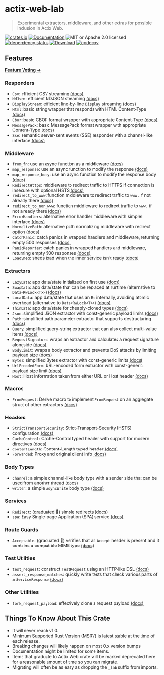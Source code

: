# actix-web-lab

> Experimental extractors, middleware, and other extras for possible inclusion in Actix Web.

<!-- prettier-ignore-start -->

[![crates.io](https://img.shields.io/crates/v/actix-web-lab?label=latest)](https://crates.io/crates/actix-web-lab)
[![Documentation](https://docs.rs/actix-web-lab/badge.svg)](https://docs.rs/actix-web-lab/0.20.2)
![MIT or Apache 2.0 licensed](https://img.shields.io/crates/l/actix-web-lab.svg)
<br />
[![dependency status](https://deps.rs/crate/actix-web-lab/0.20.2/status.svg)](https://deps.rs/crate/actix-web-lab/0.20.2)
[![Download](https://img.shields.io/crates/d/actix-web-lab.svg)](https://crates.io/crates/actix-web-lab)
[![codecov](https://codecov.io/gh/robjtede/actix-web-lab/branch/main/graph/badge.svg)](https://codecov.io/gh/robjtede/actix-web-lab)

<!-- prettier-ignore-end -->

## Features

**[Feature Voting &rarr;](https://github.com/robjtede/actix-web-lab/discussions/7)**

### Responders

- `Csv`: efficient CSV streaming [(docs)](https://docs.rs/actix-web-lab/0.20.2/actix_web_lab/respond/struct.Csv.html)
- `NdJson`: efficient NDJSON streaming [(docs)](https://docs.rs/actix-web-lab/0.20.2/actix_web_lab/respond/struct.NdJson.html)
- `DisplayStream`: efficient line-by-line `Display` streaming [(docs)](https://docs.rs/actix-web-lab/0.20.2/actix_web_lab/respond/struct.DisplayStream.html)
- `Html`: basic string wrapper that responds with HTML Content-Type [(docs)](https://docs.rs/actix-web-lab/0.20.2/actix_web_lab/respond/struct.Html.html)
- `Cbor`: basic CBOR format wrapper with appropriate Content-Type [(docs)](https://docs.rs/actix-web-lab/0.20.2/actix_web_lab/respond/struct.Cbor.html)
- `MessagePack`: basic MessagePack format wrapper with appropriate Content-Type [(docs)](https://docs.rs/actix-web-lab/0.20.2/actix_web_lab/respond/struct.MessagePack.html)
- `Sse`: semantic server-sent events (SSE) responder with a channel-like interface [(docs)](https://docs.rs/actix-web-lab/0.20.2/actix_web_lab/sse/index.html)

### Middleware

- `from_fn`: use an async function as a middleware [(docs)](https://docs.rs/actix-web-lab/0.20.2/actix_web_lab/middleware/fn.from_fn.html)
- `map_response`: use an async function to modify the response [(docs)](https://docs.rs/actix-web-lab/0.20.2/actix_web_lab/middleware/fn.map_response.html)
- `map_response_body`: use an async function to modify the response body [(docs)](https://docs.rs/actix-web-lab/0.20.2/actix_web_lab/middleware/fn.map_response_body.html)
- `RedirectHttps`: middleware to redirect traffic to HTTPS if connection is insecure with optional HSTS [(docs)](https://docs.rs/actix-web-lab/0.20.2/actix_web_lab/middleware/struct.RedirectHttps.html)
- `redirect_to_www`: function middleware to redirect traffic to `www.` if not already there [(docs)](https://docs.rs/actix-web-lab/0.20.2/actix_web_lab/middleware/fn.redirect_to_www.html)
- `redirect_to_non_www`: function middleware to redirect traffic to `www.` if not already there [(docs)](https://docs.rs/actix-web-lab/0.20.2/actix_web_lab/middleware/fn.redirect_to_non_www.html)
- `ErrorHandlers`: alternative error handler middleware with simpler interface [(docs)](https://docs.rs/actix-web-lab/0.20.2/actix_web_lab/middleware/struct.ErrorHandlers.html)
- `NormalizePath`: alternative path normalizing middleware with redirect option [(docs)](https://docs.rs/actix-web-lab/0.20.2/actix_web_lab/middleware/struct.NormalizePath.html)
- `CatchPanic`: catch panics in wrapped handlers and middleware, returning empty 500 responses [(docs)](https://docs.rs/actix-web-lab/0.20.2/actix_web_lab/middleware/struct.CatchPanic.html)
- `PanicReporter`: catch panics in wrapped handlers and middleware, returning empty 500 responses [(docs)](https://docs.rs/actix-web-lab/0.20.2/actix_web_lab/middleware/struct.PanicReporter.html)
- `LoadShed`: sheds load when the inner service isn't ready [(docs)](https://docs.rs/actix-web-lab/0.20.2/actix_web_lab/middleware/struct.LoadShed.html)

### Extractors

- `LazyData`: app data/state initialized on first use [(docs)](https://docs.rs/actix-web-lab/0.20.2/actix_web_lab/extract/struct.LazyData.html)
- `SwapData`: app data/state that can be replaced at runtime (alternative to `Data<RwLock<T>>`) [(docs)](https://docs.rs/actix-web-lab/0.20.2/actix_web_lab/extract/struct.SwapData.html)
- `LocalData`: app data/state that uses an `Rc` internally, avoiding atomic overhead (alternative to `Data<RwLock<T>>`) [(docs)](https://docs.rs/actix-web-lab/0.20.2/actix_web_lab/extract/struct.LocalData.html)
- `ThinData`: app data/state for cheaply-cloned types [(docs)](https://docs.rs/actix-web-lab/0.20.2/actix_web_lab/extract/struct.ThinData.html)
- `Json`: simplified JSON extractor with const-generic payload limits [(docs)](https://docs.rs/actix-web-lab/0.20.2/actix_web_lab/extract/struct.Json.html)
- `Path`: simplified path parameter extractor that supports destructuring [(docs)](https://docs.rs/actix-web-lab/0.20.2/actix_web_lab/extract/struct.Path.html)
- `Query`: simplified query-string extractor that can also collect multi-value items [(docs)](https://docs.rs/actix-web-lab/0.20.2/actix_web_lab/extract/struct.Query.html)
- `RequestSignature`: wraps an extractor and calculates a request signature alongside [(docs)](https://docs.rs/actix-web-lab/0.20.2/actix_web_lab/extract/struct.RequestSignature.html)
- `BodyLimit`: wraps a body extractor and prevents DoS attacks by limiting payload size [(docs)](https://docs.rs/actix-web-lab/0.20.2/actix_web_lab/extract/struct.BodyLimit.html)
- `Bytes`: simplified Bytes extractor with const-generic limits [(docs)](https://docs.rs/actix-web-lab/0.20.2/actix_web_lab/extract/struct.Bytes.html)
- `UrlEncodedForm`: URL-encoded form extractor with const-generic payload size limit [(docs)](https://docs.rs/actix-web-lab/0.20.2/actix_web_lab/extract/struct.UrlEncodedForm.html)
- `Host`: Host information taken from either URL or Host header [(docs)](https://docs.rs/actix-web-lab/0.20.2/actix_web_lab/extract/struct.Host.html)

### Macros

- `FromRequest`: Derive macro to implement `FromRequest` on an aggregate struct of other extractors [(docs)](https://docs.rs/actix-web-lab/0.20.2/actix_web_lab/derive.FromRequest.html)

### Headers

- `StrictTransportSecurity`: Strict-Transport-Security (HSTS) configuration [(docs)](https://docs.rs/actix-web-lab/0.20.2/actix_web_lab/header/struct.StrictTransportSecurity.html)
- `CacheControl`: Cache-Control typed header with support for modern directives [(docs)](https://docs.rs/actix-web-lab/0.20.2/actix_web_lab/header/struct.CacheControl.html)
- `ContentLength`: Content-Length typed header [(docs)](https://docs.rs/actix-web-lab/0.20.2/actix_web_lab/header/struct.ContentLength.html)
- `Forwarded`: Proxy and original client info [(docs)](https://docs.rs/actix-web-lab/0.20.2/actix_web_lab/header/struct.Forwarded.html)

### Body Types

- `channel`: a simple channel-like body type with a sender side that can be used from another thread [(docs)](https://docs.rs/actix-web-lab/0.20.2/actix_web_lab/body/fn.channel.html)
- `writer`: a simple `AsyncWrite` body type [(docs)](https://docs.rs/actix-web-lab/0.20.2/actix_web_lab/body/fn.writer.html)

### Services

- `Redirect`: (graduated 🎉) simple redirects [(docs)](https://docs.rs/actix-web/4/actix_web/web/struct.Redirect.html)
- `spa`: Easy Single-page Application (SPA) service [(docs)](https://docs.rs/actix-web-lab/0.20.2/actix_web_lab/web/fn.spa.html)

### Route Guards

- `Acceptable`: (graduated 🎉) verifies that an `Accept` header is present and it contains a compatible MIME type [(docs)](https://docs.rs/actix-web/4/actix_web/guard/struct.Acceptable.html)

### Test Utilities

- `test_request`: construct `TestRequest` using an HTTP-like DSL [(docs)](https://docs.rs/actix-web-lab/0.20.2/actix_web_lab/test/macro.test_request.html)
- `assert_response_matches`: quickly write tests that check various parts of a `ServiceResponse` [(docs)](https://docs.rs/actix-web-lab/0.20.2/actix_web_lab/test/macro.assert_response_matches.html)

### Other Utilities

- `fork_request_payload`: effectively clone a request payload [(docs)](https://docs.rs/actix-web-lab/0.20.2/actix_web_lab/util/fn.fork_request_payload.html)

## Things To Know About This Crate

- It will never reach v1.0.
- Minimum Supported Rust Version (MSRV) is latest stable at the time of each release.
- Breaking changes will likely happen on most 0.x version bumps.
- Documentation might be limited for some items.
- Items that graduate to Actix Web crate will be marked deprecated here for a reasonable amount of time so you can migrate.
- Migrating will often be as easy as dropping the `_lab` suffix from imports.
